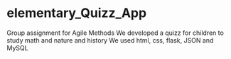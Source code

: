 # elementary_Quizz_App

Group assignment for Agile Methods
We developed a quizz for children to study math and nature and history
We used html, css, flask, JSON and MySQL
